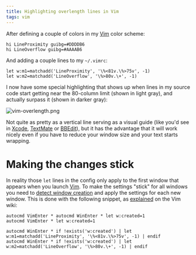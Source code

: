 ```yaml
---
title: Highlighting overlength lines in Vim
tags: vim
---
```


After defining a couple of colors in my [Vim](/wiki/Vim) color scheme:

    hi LineProximity guibg=#DDDDB6
    hi LineOverflow guibg=#AAAAB6

And adding a couple lines to my `~/.vimrc`:

    let w:m1=matchadd('LineProximity', '\%<81v.\%>75v', -1)
    let w:m2=matchadd('LineOverflow', '\%>80v.\+', -1)

I now have some special highlighting that shows up when lines in my source code start getting near the 80-column limit (shown in light gray), and actually surpass it (shown in darker gray):

![vim-overlength.png](/system/images/vim-overlength.png)

Not quite as pretty as a vertical line serving as a visual guide (like you'd see in [Xcode](/wiki/Xcode), [TextMate](/wiki/TextMate) or [BBEdit](/wiki/BBEdit)), but it has the advantage that it will work nicely even if you have to reduce your window size and your text starts wrapping.

# Making the changes stick

In reality those `let` lines in the config only apply to the first window that appears when you launch [Vim](/wiki/Vim). To make the settings "stick" for all windows you need to [detect window creation](http://vim.wikia.com/wiki/Detect_window_creation_with_WinEnter) and apply the settings for each new window. This is done with the following snippet, as [explained](http://vim.wikia.com/wiki/Detect_window_creation_with_WinEnter) on the Vim wiki:

    autocmd VimEnter * autocmd WinEnter * let w:created=1
    autocmd VimEnter * let w:created=1

    autocmd WinEnter * if !exists('w:created') | let w:m1=matchadd('LineProximity', '\%<81v.\%>75v', -1) | endif
    autocmd WinEnter * if !exists('w:created') | let w:m2=matchadd('LineOverflow', '\%>80v.\+', -1) | endif
